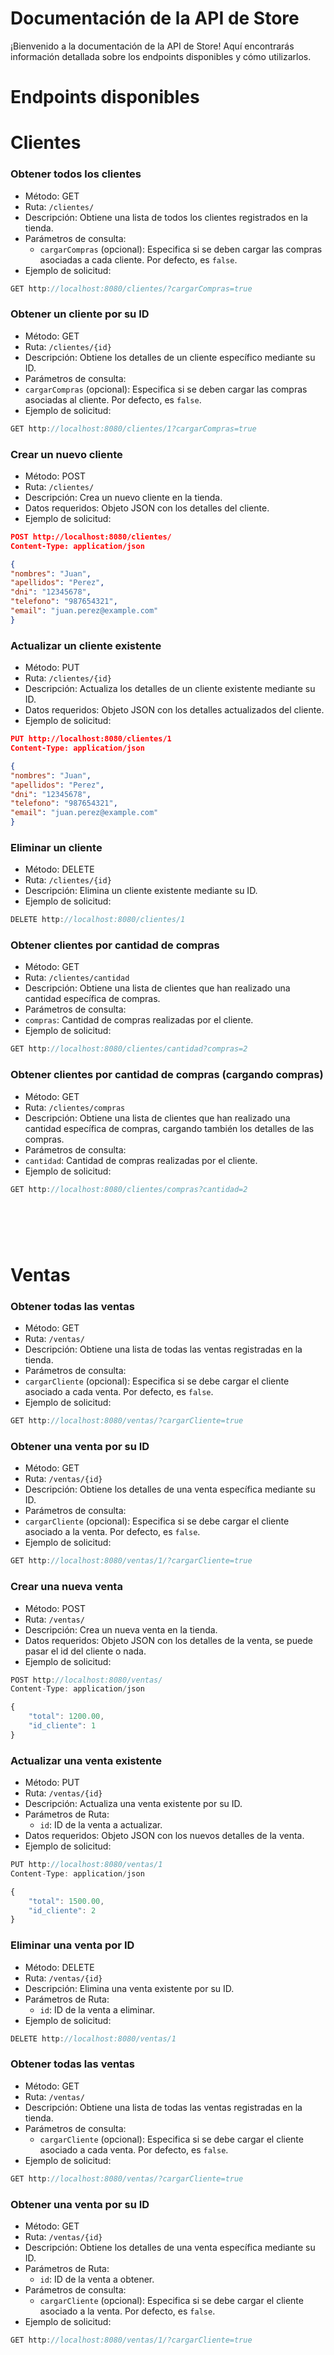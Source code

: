 # Documentación de la API de Store

¡Bienvenido a la documentación de la API de Store! Aquí encontrarás información detallada sobre los endpoints disponibles y cómo utilizarlos.

# Endpoints disponibles

# Clientes


### Obtener todos los clientes
- Método: GET
- Ruta: `/clientes/`
- Descripción: Obtiene una lista de todos los clientes registrados en la tienda.
- Parámetros de consulta:
  - `cargarCompras` (opcional): Especifica si se deben cargar las compras asociadas a cada cliente. Por defecto, es `false`.
- Ejemplo de solicitud:
~~~js
GET http://localhost:8080/clientes/?cargarCompras=true
~~~


### Obtener un cliente por su ID
- Método: GET
- Ruta: `/clientes/{id}`
- Descripción: Obtiene los detalles de un cliente específico mediante su ID.
- Parámetros de consulta:
- `cargarCompras` (opcional): Especifica si se deben cargar las compras asociadas al cliente. Por defecto, es `false`.
- Ejemplo de solicitud:
~~~js
GET http://localhost:8080/clientes/1?cargarCompras=true
~~~



### Crear un nuevo cliente
- Método: POST
- Ruta: `/clientes/`
- Descripción: Crea un nuevo cliente en la tienda.
- Datos requeridos: Objeto JSON con los detalles del cliente.
- Ejemplo de solicitud:
~~~json
POST http://localhost:8080/clientes/
Content-Type: application/json

{
"nombres": "Juan",
"apellidos": "Perez",
"dni": "12345678",
"telefono": "987654321",
"email": "juan.perez@example.com"
}
~~~



### Actualizar un cliente existente
- Método: PUT
- Ruta: `/clientes/{id}`
- Descripción: Actualiza los detalles de un cliente existente mediante su ID.
- Datos requeridos: Objeto JSON con los detalles actualizados del cliente.
- Ejemplo de solicitud:
~~~json
PUT http://localhost:8080/clientes/1
Content-Type: application/json

{
"nombres": "Juan",
"apellidos": "Perez",
"dni": "12345678",
"telefono": "987654321",
"email": "juan.perez@example.com"
}
~~~



### Eliminar un cliente
- Método: DELETE
- Ruta: `/clientes/{id}`
- Descripción: Elimina un cliente existente mediante su ID.
- Ejemplo de solicitud:
~~~js
DELETE http://localhost:8080/clientes/1
~~~



### Obtener clientes por cantidad de compras
- Método: GET
- Ruta: `/clientes/cantidad`
- Descripción: Obtiene una lista de clientes que han realizado una cantidad específica de compras.
- Parámetros de consulta:
- `compras`: Cantidad de compras realizadas por el cliente.
- Ejemplo de solicitud:
~~~js
GET http://localhost:8080/clientes/cantidad?compras=2
~~~



### Obtener clientes por cantidad de compras (cargando compras)
- Método: GET
- Ruta: `/clientes/compras`
- Descripción: Obtiene una lista de clientes que han realizado una cantidad específica de compras, cargando también los detalles de las compras.
- Parámetros de consulta:
- `cantidad`: Cantidad de compras realizadas por el cliente.
- Ejemplo de solicitud:
~~~js
GET http://localhost:8080/clientes/compras?cantidad=2
~~~

#
<br>
<br>

# Ventas

### Obtener todas las ventas
- Método: GET
- Ruta: `/ventas/`
- Descripción: Obtiene una lista de todas las ventas registradas en la tienda.
- Parámetros de consulta:
- `cargarCliente` (opcional): Especifica si se debe cargar el cliente asociado a cada venta. Por defecto, es `false`.
- Ejemplo de solicitud:
~~~js
GET http://localhost:8080/ventas/?cargarCliente=true
~~~



### Obtener una venta por su ID
- Método: GET
- Ruta: `/ventas/{id}`
- Descripción: Obtiene los detalles de una venta específica mediante su ID.
- Parámetros de consulta:
- `cargarCliente` (opcional): Especifica si se debe cargar el cliente asociado a la venta. Por defecto, es `false`.
- Ejemplo de solicitud:
~~~js
GET http://localhost:8080/ventas/1/?cargarCliente=true
~~~



### Crear una nueva venta
- Método: POST
- Ruta: `/ventas/`
- Descripción: Crea un nueva venta en la tienda.
- Datos requeridos: Objeto JSON con los detalles de la venta, se puede pasar el id del cliente o nada.
- Ejemplo de solicitud:
~~~js
POST http://localhost:8080/ventas/
Content-Type: application/json

{
    "total": 1200.00,
    "id_cliente": 1
}
~~~



### Actualizar una venta existente
- Método: PUT
- Ruta: `/ventas/{id}`
- Descripción: Actualiza una venta existente por su ID.
- Parámetros de Ruta:
  - `id`: ID de la venta a actualizar.
- Datos requeridos: Objeto JSON con los nuevos detalles de la venta.
- Ejemplo de solicitud:
~~~js
PUT http://localhost:8080/ventas/1
Content-Type: application/json

{
    "total": 1500.00,
    "id_cliente": 2
}
~~~


### Eliminar una venta por ID
- Método: DELETE
- Ruta: `/ventas/{id}`
- Descripción: Elimina una venta existente por su ID.
- Parámetros de Ruta:
  - `id`: ID de la venta a eliminar.
- Ejemplo de solicitud:
~~~js
DELETE http://localhost:8080/ventas/1
~~~



### Obtener todas las ventas
- Método: GET
- Ruta: `/ventas/`
- Descripción: Obtiene una lista de todas las ventas registradas en la tienda.
- Parámetros de consulta:
  - `cargarCliente` (opcional): Especifica si se debe cargar el cliente asociado a cada venta. Por defecto, es `false`.
- Ejemplo de solicitud:
~~~js
GET http://localhost:8080/ventas/?cargarCliente=true
~~~


### Obtener una venta por su ID
- Método: GET
- Ruta: `/ventas/{id}`
- Descripción: Obtiene los detalles de una venta específica mediante su ID.
- Parámetros de Ruta:
  - `id`: ID de la venta a obtener.
- Parámetros de consulta:
  - `cargarCliente` (opcional): Especifica si se debe cargar el cliente asociado a la venta. Por defecto, es `false`.
- Ejemplo de solicitud:
~~~js
GET http://localhost:8080/ventas/1/?cargarCliente=true
~~~